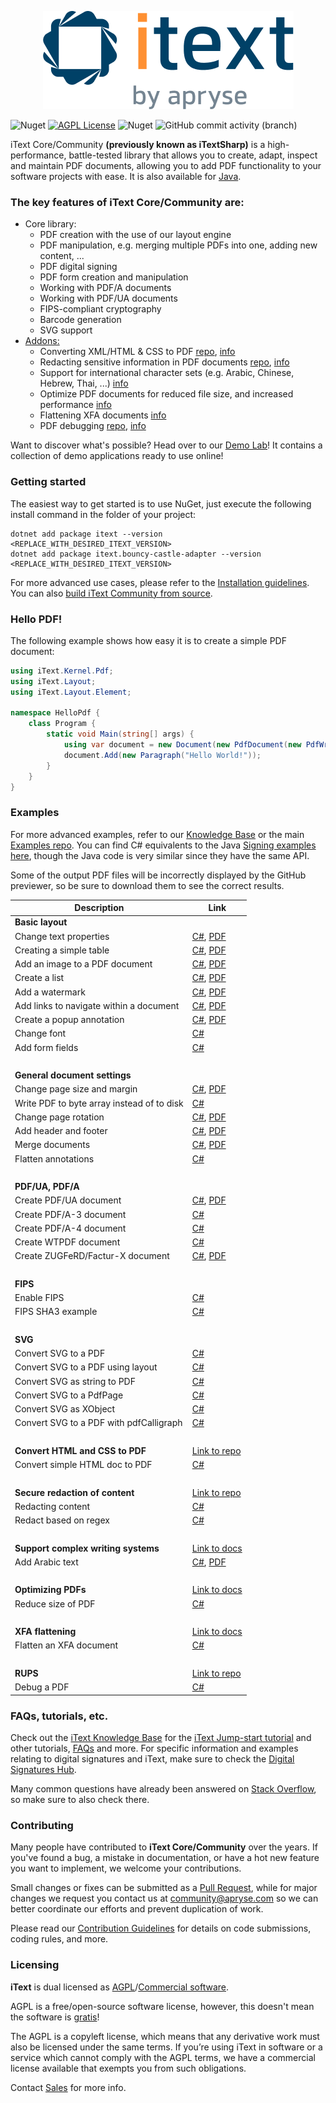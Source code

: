 <p align="center">
    <img src="./assets/iText_Logo_Small.png" alt="Logo iText">
</p>

![Nuget](https://img.shields.io/nuget/v/itext7)
[![AGPL License](https://img.shields.io/badge/license-AGPL-blue.svg)](https://github.com/itext/itext7/blob/master/LICENSE.md)
![Nuget](https://img.shields.io/nuget/dt/itext7)
![GitHub commit activity (branch)](https://img.shields.io/github/commit-activity/m/itext/itext7-dotnet)

iText Core/Community **(previously known as iTextSharp)** is a high-performance, battle-tested library that allows you
to create, adapt,
inspect and maintain PDF documents, allowing you to add PDF
functionality to your software projects with ease. It is also available for [Java](https://github.com/itext/itext7).

### The key features of iText Core/Community are:

* Core library:
    * PDF creation with the use of our layout engine
    * PDF manipulation, e.g. merging multiple PDFs into one, adding new content, ...
    * PDF digital signing
    * PDF form creation and manipulation
    * Working with PDF/A documents
    * Working with PDF/UA documents
    * FIPS-compliant cryptography
    * Barcode generation
    * SVG support
* [Addons:][all products]
    * Converting XML/HTML & CSS to PDF [repo][pdfhtml], [info][pdfhtmlproduct]
    * Redacting sensitive information in PDF documents [repo][pdfsweep], [info][pdfsweepproduct]
    * Support for international character sets (e.g. Arabic, Chinese, Hebrew, Thai, ...) [info][calligraph]
    * Optimize PDF documents for reduced file size, and increased performance [info][optimizer]
    * Flattening XFA documents [info][xfa]
    * PDF debugging [repo][rups], [info][rupsproduct]

Want to discover what's possible? Head over to our [Demo Lab](https://itextpdf.com/demos)! It contains a collection of
demo applications ready to use online!

### Getting started

The easiest way to get started is to use NuGet, just execute the following install command in the folder of your
project:

```shell
dotnet add package itext --version <REPLACE_WITH_DESIRED_ITEXT_VERSION>
dotnet add package itext.bouncy-castle-adapter --version <REPLACE_WITH_DESIRED_ITEXT_VERSION>
```

For more advanced use cases, please refer to
the [Installation guidelines](https://kb.itextpdf.com/home/it7kb/installation-guidelines).
You can also [build iText Community from source][building].

### Hello PDF!

The following example shows how easy it is to create a simple PDF document:

```csharp
using iText.Kernel.Pdf;
using iText.Layout;
using iText.Layout.Element;

namespace HelloPdf {
    class Program {
        static void Main(string[] args) {
            using var document = new Document(new PdfDocument(new PdfWriter("helloworld-pdf.pdf")));
            document.Add(new Paragraph("Hello World!"));
        }
    }
}
```

### Examples

For more advanced examples, refer to our [Knowledge Base](https://kb.itextpdf.com/home/it7kb/examples) or the
main [Examples repo](https://github.com/itext/i7ns-samples). You can find C# equivalents to the
Java [Signing examples](https://github.com/itext/i7js-signing-examples) [here](https://github.com/itext/i7ns-samples/tree/develop/itext/itext.publications),
though the Java code is very similar since they have the same API.

Some of the output PDF files will be incorrectly displayed by the GitHub previewer, so be sure to download them to see
the correct
results.

| Description                                | Link                                                                                                                                                                                                                                                                                                   |
|--------------------------------------------|--------------------------------------------------------------------------------------------------------------------------------------------------------------------------------------------------------------------------------------------------------------------------------------------------------|
| **Basic layout**                           |                                                                                                                                                                                                                                                                                                        |
| Change text properties                     | [C#](https://github.com/itext/i7ns-samples/blob/master/itext/itext.samples/itext/samples/sandbox/layout/ParagraphTextWithStyle.cs), [PDF](https://github.com/itext/i7ns-samples/blob/master/itext/itext.samples/cmpfiles/sandbox/layout/cmp_paragraphTextWithStyle.pdf)                                |
| Creating a simple table                    | [C#](https://github.com/itext/i7ns-samples/blob/master/itext/itext.samples/itext/samples/sandbox/tables/SimpleTable9.cs),  [PDF](https://github.com/itext/i7ns-samples/blob/master/itext/itext.samples/cmpfiles/sandbox/tables/cmp_simple_table9.pdf)                                                  |
| Add an image to a PDF document             | [C#](https://github.com/itext/i7ns-samples/blob/master/itext/itext.samples/itext/samples/sandbox/images/MultipleImages.cs), [PDF](https://github.com/itext/i7ns-samples/blob/master/itext/itext.samples/cmpfiles/sandbox/images/cmp_multiple_images.pdf)                                               |
| Create a list                              | [C#](https://github.com/itext/i7ns-samples/blob/master/itext/itext.samples/itext/samples/sandbox/objects/NestedLists.cs), [PDF](https://github.com/itext/i7ns-samples/blob/master/itext/itext.samples/cmpfiles/sandbox/objects/cmp_nested_list.pdf)                                                    |                                                                                                                                                                                                      
| Add a watermark                            | [C#](https://github.com/itext/i7ns-samples/blob/master/itext/itext.samples/itext/samples/sandbox/events/Watermarking.cs),  [PDF](https://github.com/itext/i7ns-samples/blob/master/itext/itext.samples/cmpfiles/sandbox/events/cmp_watermarkings.pdf)                                                  |
| Add links to navigate within a document    | [C#](https://github.com/itext/i7ns-samples/blob/master/itext/itext.samples/itext/samples/sandbox/annotations/AddLinkAnnotation5.cs),  [PDF](https://github.com/itext/i7ns-samples/blob/master/itext/itext.samples/cmpfiles/sandbox/annotations/cmp_add_link_annotation5.pdf)                           |
| Create a popup annotation                  | [C#](https://github.com/itext/i7ns-samples/blob/master/itext/itext.samples/itext/samples/sandbox/annotations/MovePopup.cs),  [PDF](https://github.com/itext/i7ns-samples/blob/master/itext/itext.samples/cmpfiles/sandbox/annotations/cmp_move_popup.pdf)                                              |
| Change font                                | [C#](https://github.com/itext/i7ns-samples/blob/master/itext/itext.samples/itext/samples/sandbox/layout/ParagraphTextWithStyle.cs)                                                                                                                                                                     |
| Add form fields                            | [C#](https://kb.itextpdf.com/home/it7kb/examples/forms-in-itext-core-8-0-0)                                                                                                                                                                                                                            |
 <br>                                       |                                                                                                                                                                                                                                                                                                        |
| **General document settings**              |                                                                                                                                                                                                                                                                                                        |
| Change page size and margin                | [C#](https://github.com/itext/i7ns-samples/blob/master/itext/itext.samples/itext/samples/sandbox/layout/PageSizeAndMargins.cs),  [PDF](https://github.com/itext/i7ns-samples/blob/master/itext/itext.samples/cmpfiles/sandbox/layout/cmp_pageSizeAndMargins.pdf)                                       |
| Write PDF to byte array instead of to disk | [C#](https://stackoverflow.com/a/67411657/10015628)                                                                                                                                                                                                                                                    |
| Change page rotation                       | [C#](https://github.com/itext/i7ns-samples/blob/master/itext/itext.samples/itext/samples/sandbox/events/PageRotation.cs),  [PDF](https://github.com/itext/i7ns-samples/blob/master/itext/itext.samples/cmpfiles/sandbox/events/cmp_page_rotation.pdf)                                                  |
| Add header and footer                      | [C#](https://github.com/itext/i7ns-samples/blob/master/itext/itext.samples/itext/samples/sandbox/events/TextFooter.cs),  [PDF](https://github.com/itext/i7ns-samples/blob/master/itext/itext.samples/cmpfiles/sandbox/events/cmp_text_footer.pdf)                                                      |
| Merge documents                            | [C#](https://github.com/itext/i7ns-samples/blob/master/itext/itext.samples/itext/samples/sandbox/merge/AddCover1.cs),  [PDF](https://github.com/itext/i7ns-samples/blob/master/itext/itext.samples/cmpfiles/sandbox/merge/cmp_add_cover.pdf)                                                           |
| Flatten annotations                        | [C#](https://kb.itextpdf.com/home/it7kb/examples/high-level-annotation-flattening)                                                                                                                                                                                                                     |
| <br>                                       |                                                                                                                                                                                                                                                                                                        |
| **PDF/UA, PDF/A**                          |                                                                                                                                                                                                                                                                                                        |
| Create PDF/UA document                     | [C#](https://github.com/itext/i7ns-samples/blob/master/itext/itext.samples/itext/samples/sandbox/pdfua/PdfUA.cs),  [PDF](https://github.com/itext/i7ns-samples/blob/master/itext/itext.samples/cmpfiles/sandbox/pdfua/cmp_pdf_ua.pdf)                                                                  |
| Create PDF/A-3 document                    | [C#](https://github.com/itext/i7ns-samples/blob/master/itext/itext.samples/itext/samples/sandbox/pdfa/PdfA3.cs)                                                                                                                                                                                        |
| Create PDF/A-4 document                    | [C#](https://github.com/itext/itext-publications-samples-dotnet/blob/master/itext/itext.samples/itext/samples/sandbox/pdfa/PdfA4.cs)                                                                                                                                                                   |
| Create WTPDF document                      | [C#](https://github.com/itext/itext-publications-samples-dotnet/blob/master/itext/itext.samples/itext/samples/sandbox/pdfua/Wtpdf.cs)                                                                                                                                                                  |
| Create ZUGFeRD/Factur-X document           | [C#](https://github.com/itext/itext-publications-samples-dotnet/blob/master/itext/itext.samples/itext/samples/sandbox/zugferd/BasicSample.cs), [PDF](https://github.com/itext/itext-publications-samples-dotnet/blob/master/itext/itext.samples/cmpfiles/sandbox/zugferd/cmp_invoice_with_zugferd.pdf) |
| <br>                                       |                                                                                                                                                                                                                                                                                                        |
| **FIPS**                                   |                                                                                                                                                                                                                                                                                                        |
| Enable FIPS                                | [C#](https://kb.itextpdf.com/home/it7kb/releases/release-itext-core-8-0-0/breaking-changes-for-itext-core-8-0-0/bouncy-castle-changes)                                                                                                                                                                 |
| FIPS SHA3  example                         | [C#](https://kb.itextpdf.com/home/it7kb/examples/fips-sha3-examples-for-itext-core-8-0-0)                                                                                                                                                                                                              |
| <br>                                       |                                                                                                                                                                                                                                                                                                        |
| **SVG**                                    |                                                                                                                                                                                                                                                                                                        |
| Convert SVG to a PDF                       | [C#](https://github.com/xododocs/itext-publications-samples-dotnet/blob/develop/itext/itext.samples/itext/samples/sandbox/svg/ConvertSvgToPdf.cs)                                                                                                                                                        |
| Convert SVG to a PDF using layout          | [C#](https://github.com/xododocs/itext-publications-samples-dotnet/blob/develop/itext/itext.samples/itext/samples/sandbox/svg/ConvertSvgToLayoutImage.cs)                                                                                                                                                |
| Convert SVG as string to PDF               | [C#](https://github.com/xododocs/itext-publications-samples-dotnet/blob/develop/itext/itext.samples/itext/samples/sandbox/svg/ConvertSvgStringToPdf.cs)                                                                                                                                                  |
| Convert SVG to a PdfPage                   | [C#](https://github.com/xododocs/itext-publications-samples-dotnet/blob/develop/itext/itext.samples/itext/samples/sandbox/svg/ConvertSvgToPdfPage.cs)                                                                                                                                                    |
| Convert SVG as XObject                     | [C#](https://github.com/xododocs/itext-publications-samples-dotnet/blob/develop/itext/itext.samples/itext/samples/sandbox/svg/ConvertSvgToXObject.cs)                                                                                                                                                    |
| Convert SVG to a PDF with pdfCalligraph    | [C#](https://github.com/xododocs/itext-publications-samples-dotnet/blob/develop/itext/itext.samples/itext/samples/sandbox/svg/ConvertSvgToPdfWithPdfCalligraph.cs)                                                                                                                                       |
| <br>                                       |                                                                                                                                                                                                                                                                                                        |
| **Convert HTML and CSS to PDF**            | [Link to repo](https://github.com/itext/i7j-pdfhtml)                                                                                                                                                                                                                                                   |
| Convert simple HTML doc to PDF             | [C#](https://kb.itextpdf.com/home/it7kb/ebooks/itext-7-converting-html-to-pdf-with-pdfhtml)                                                                                                                                                                                                            |
| <br>                                       |                                                                                                                                                                                                                                                                                                        |
| **Secure redaction of content**            | [Link to repo](https://github.com/itext/i7j-pdfsweep)                                                                                                                                                                                                                                                  |
| Redacting content                          | [C#](https://kb.itextpdf.com/home/it7kb/examples/removing-content-with-pdfsweep)                                                                                                                                                                                                                       |
| Redact based on regex                      | [C#](https://itextpdf.com/products/pdf-redaction-pdfsweep)                                                                                                                                                                                                                                             |
| <br>                                       |                                                                                                                                                                                                                                                                                                        |
| **Support complex writing systems**        | [Link to docs](https://itextpdf.com/products/pdfcalligraph)                                                                                                                                                                                                                                            |
| Add Arabic text                            | [C#](https://github.com/itext/i7ns-samples/blob/master/itext/itext.samples/itext/samples/sandbox/typography/arabic/ArabicWordSpacing.cs), [PDF](https://github.com/itext/i7ns-samples/blob/master/itext/itext.samples/cmpfiles/sandbox/typography/cmp_ArabicWordSpacing.pdf)                           |
| <br>                                       |                                                                                                                                                                                                                                                                                                        |
| **Optimizing PDFs**                        | [Link to docs](https://itextpdf.com/products/compress-pdf-pdfoptimizer)                                                                                                                                                                                                                                |
| Reduce size of PDF                         | [C#](https://itextpdf.com/products/compress-pdf-pdfoptimizer)                                                                                                                                                                                                                                          |
| <br>                                       |                                                                                                                                                                                                                                                                                                        |
| **XFA flattening**                         | [Link to docs](https://itextpdf.com/products/flatten-pdf-pdfxfa)                                                                                                                                                                                                                                       |
| Flatten an XFA document                    | [C#](https://itextpdf.com/products/flatten-pdf-pdfxfa)                                                                                                                                                                                                                                                 |
| <br>                                       |                                                                                                                                                                                                                                                                                                        |
| **RUPS**                                   | [Link to repo](https://github.com/itext/i7j-rups)                                                                                                                                                                                                                                                      |
| Debug a PDF                                | [C#](https://github.com/itext/i7j-rups/releases/latest)                                                                                                                                                                                                                                                |

### FAQs, tutorials, etc. ###

Check out the [iText Knowledge Base](https://kb.itextpdf.com) for
the [iText Jump-start tutorial](https://kb.itextpdf.com/home/it7kb/ebooks/itext-jump-start-tutorial-for-net) and other
tutorials, [FAQs](https://kb.itextpdf.com/home/it7kb/faq) and more. For specific information and examples relating to
digital signatures and iText, make sure to check
the [Digital Signatures Hub](https://kb.itextpdf.com/home/it7kb/digital-signatures-hub).

Many common questions have already been answered
on [Stack Overflow](https://stackoverflow.com/questions/tagged/itext+itext7), so make sure to also check there.

### Contributing

Many people have contributed to **iText Core/Community** over the years. If you've found a bug, a mistake in
documentation, or have a hot new feature you want to implement, we welcome your contributions.

Small changes or fixes can be submitted as a [Pull Request](https://github.com/itext/itext7-dotnet/pulls), while for
major changes we request you contact us at community@apryse.com so we can better coordinate our efforts and prevent
duplication of work.

Please read our [Contribution Guidelines][contributing] for details on code submissions, coding rules, and more.

### Licensing

**iText** is dual licensed as [AGPL][agpl]/[Commercial software][sales].

AGPL is a free/open-source software license, however, this doesn't mean the software is [gratis][gratis]!

The AGPL is a copyleft license, which means that any derivative work must also be licensed under the same terms. If
you’re using iText in software or a service which cannot comply with the AGPL terms, we have a commercial license
available that exempts you from such obligations.

Contact [Sales] for more info.

[agpl]: LICENSE.md

[building]: BUILDING.md

[contributing]: CONTRIBUTING.md

[layoutMd]: layout/README.md

[itext]: https://itextpdf.com/

[github]: https://github.com/itext/itext7

[latest]: https://github.com/itext/itext7/releases/latest

[sales]: https://itextpdf.com/sales

[gratis]: https://en.wikipedia.org/wiki/Gratis_versus_libre

[rups]: https://github.com/itext/i7j-rups

[pdfhtml]: https://github.com/itext/i7n-pdfhtml

[pdfsweep]: https://github.com/itext/i7n-pdfsweep

[itext7net]: https://github.com/itext/itext7-dotnet

[pdfsweepproduct]: https://itextpdf.com/products/pdf-redaction-pdfsweep

[optimizer]: https://itextpdf.com/products/compress-pdf-pdfoptimizer

[all products]: https://itextpdf.com/products

[pdfhtmlproduct]: https://itextpdf.com/products/itext-pdf-html

[xfa]: https://itextpdf.com/products/flatten-pdf-pdfxfa

[rupsproduct]: https://itextpdf.com/products/rups

[calligraph]: https://itextpdf.com/products/pdfcalligraph
